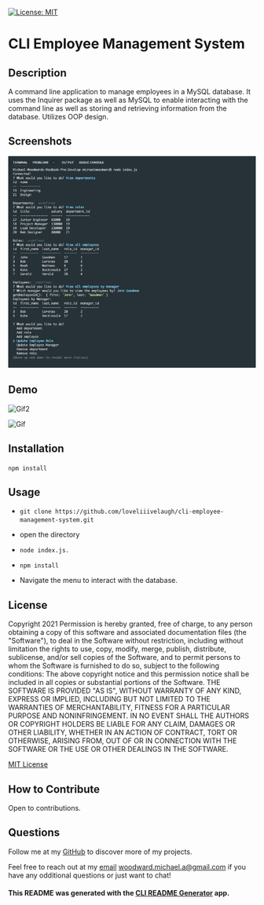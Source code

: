 [![License: MIT](https://img.shields.io/badge/License-MIT-yellow.svg)](https://opensource.org/licenses/MIT)

# CLI Employee Management System

## Description

A command line application to manage employees in a MySQL database. It uses the Inquirer package as well as MySQL to enable interacting with the command line as well as storing and retrieving information from the database. Utilizes OOP design.

## Screenshots

![Screenshot](/assets/images/screenshot.png)
## Demo

![Gif2](/assets/images/gif2.gif)

![Gif](/assets/images/gif.gif)

## Installation

`npm install`

## Usage

* `git clone https://github.com/loveliiivelaugh/cli-employee-management-system.git`

* open the directory

* `node index.js.`

* `npm install`

* Navigate the menu to interact with the database.

## License

Copyright 2021
Permission is hereby granted, free of charge, to any person obtaining a copy of this software and associated documentation files (the "Software"), to deal in the Software without restriction, including without limitation the rights to use, copy, modify, merge, publish, distribute, sublicense, and/or sell copies of the Software, and to permit persons to whom the Software is furnished to do so, subject to the following conditions:
The above copyright notice and this permission notice shall be included in all copies or substantial portions of the Software.
THE SOFTWARE IS PROVIDED "AS IS", WITHOUT WARRANTY OF ANY KIND, EXPRESS OR IMPLIED, INCLUDING BUT NOT LIMITED TO THE WARRANTIES OF MERCHANTABILITY, FITNESS FOR A PARTICULAR PURPOSE AND NONINFRINGEMENT. IN NO EVENT SHALL THE AUTHORS OR COPYRIGHT HOLDERS BE LIABLE FOR ANY CLAIM, DAMAGES OR OTHER LIABILITY, WHETHER IN AN ACTION OF CONTRACT, TORT OR OTHERWISE, ARISING FROM, OUT OF OR IN CONNECTION WITH THE SOFTWARE OR THE USE OR OTHER DEALINGS IN THE SOFTWARE.

[MIT License](https://www.mit.edu/~amini/LICENSE.md)

## How to Contribute

Open to contributions.

## Questions

Follow me at my [GitHub](https://github.com/loveliiivelaugh) to discover more of my projects.

Feel free to reach out at my [email](woodward.michael.a@gmail.com) woodward.michael.a@gmail.com if you have any odditional questions or just want to chat!


#### This README was generated with the [CLI README Generator](https://github.com/loveliiivelaugh/nu-hw9-cli-readme-generator) app.
